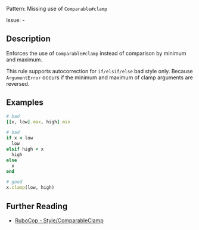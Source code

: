 Pattern: Missing use of `Comparable#clamp`

Issue: -

## Description

Enforces the use of `Comparable#clamp` instead of comparison by minimum and maximum.

This rule supports autocorrection for `if/elsif/else` bad style only. Because `ArgumentError` occurs if the minimum and maximum of clamp arguments are reversed.

## Examples

```ruby
# bad
[[x, low].max, high].min

# bad
if x < low
  low
elsif high < x
  high
else
  x
end

# good
x.clamp(low, high)
```

## Further Reading

* [RuboCop - Style/ComparableClamp](https://docs.rubocop.org/rubocop/cops_style.html#stylecomparableclamp)